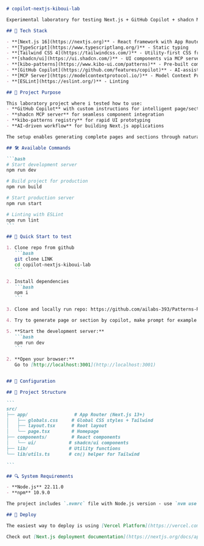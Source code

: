 ````markdown
# copilot-nextjs-kiboui-lab

Experimental laboratory for testing Next.js + GitHub Copilot + shadcn MCP + kibo-patterns integration for UI development with AI.

## 🚀 Tech Stack

- **[Next.js 16](https://nextjs.org)** - React framework with App Router
- **[TypeScript](https://www.typescriptlang.org/)** - Static typing
- **[Tailwind CSS 4](https://tailwindcss.com/)** - Utility-first CSS framework
- **[shadcn/ui](https://ui.shadcn.com/)** - UI components via MCP server
- **[kibo-patterns](https://www.kibo-ui.com/patterns)** - Pre-built component patterns
- **[GitHub Copilot](https://github.com/features/copilot)** - AI-assisted development
- **[MCP Server](https://modelcontextprotocol.io/)** - Model Context Protocol for shadcn
- **[ESLint](https://eslint.org/)** - Linting

## 🎯 Project Purpose

This laboratory project where i tested how to use:
- **GitHub Copilot** with custom instructions for intelligent page/section generation
- **shadcn MCP server** for seamless component integration
- **kibo-patterns registry** for rapid UI prototyping
- **AI-driven workflow** for building Next.js applications

The setup enables generating complete pages and sections through natural language prompts to Copilot, which intelligently selects and assembles components from kibo-patterns.

## 🛠️ Available Commands

```bash
# Start development server
npm run dev

# Build project for production
npm run build

# Start production server
npm run start

# Linting with ESLint
npm run lint
```

## 🚀 Quick Start to test

1. Clone repo from github
   ```bash
   git clone LINK
   cd copilot-nextjs-kiboui-lab
   ```

2. Install dependencies
   ```bash
   npm i
   ```

3. Clone and locally run repo: https://github.com/ailabs-393/Patterns-Registry.git - this is needed to correctly read @kibo-patterns registry in shadcn mcp 

4. Try to generate page or section by copilot, make prompt for example "Create page by description: [detailed about page or secion]"

5. **Start the development server:**
   ```bash
   npm run dev
   ```

2. **Open your browser:**
   Go to [http://localhost:3001](http://localhost:3001)


## 🔧 Configuration

## 📁 Project Structure

```
src/
├── app/                 # App Router (Next.js 13+)
│   ├── globals.css     # Global CSS styles + Tailwind
│   ├── layout.tsx      # Root layout
│   └── page.tsx        # Homepage
├── components/         # React components
│   └── ui/            # shadcn/ui components
├── lib/               # Utility functions
└── lib/utils.ts       # cn() helper for Tailwind

```

## 🔍 System Requirements

- **Node.js** 22.11.0
- **npm** 10.9.0

The project includes `.nvmrc` file with Node.js version - use `nvm use` to switch to the correct version.

## 🚢 Deploy

The easiest way to deploy is using [Vercel Platform](https://vercel.com/new?utm_medium=default-template&filter=next.js&utm_source=create-next-app&utm_campaign=create-next-app-readme).

Check out [Next.js deployment documentation](https://nextjs.org/docs/app/building-your-application/deploying) for more details.
